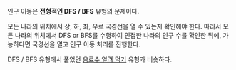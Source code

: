 인구 이동은 **전형적인 DFS / BFS** 유형의 문제이다.

모든 나라의 위치에서 상, 하, 좌, 우로 국경선을 열 수 있는지 확인해야 한다.
따라서 모든 나라의 위치에서 DFS or BFS를 수행하여 인접한 나라의 인구 수를 확인한 뒤에, 가능하다면 국경선을 열고 인구 이동 처리를 진행한다.

DFS / BFS 유형에서 풀었던 [음료수 얼려 먹기](../../%EC%9D%8C%EB%A3%8C%EC%88%98_%EC%96%BC%EB%A0%A4_%EB%A8%B9%EA%B8%B0.py) 유형과 비슷하다.


